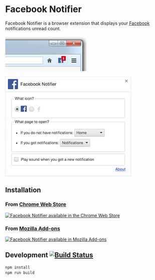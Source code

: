 Facebook Notifier
=================

Facebook Notifier is a browser extension that displays your [Facebook](http://www.facebook.com) notifications unread count.

![Facebook Notifier screenshot](docs/Firefox-screenshot.png "Facebook Notifier screenshot")

![Facebook Notifier options screenshot](docs/screenshot_options_401x317.png "Facebook Notifier options screenshot")

Installation
------------

### From [Chrome Web Store](https://chrome.google.com/webstore/detail/facebook-notifier/hnhcdhgekpmjjgdfimnigdeghjhicnea)  
[![Facebook Notifier available in the Chrome Web Store](https://developer.chrome.com/webstore/images/ChromeWebStore_BadgeWBorder_v2_206x58.png)](https://chrome.google.com/webstore/detail/facebook-notifier/hnhcdhgekpmjjgdfimnigdeghjhicnea)

### From [Mozilla Add-ons](https://addons.mozilla.org/fr/firefox/addon/narno-facebook-notifier/)  
[![Facebook Notifier available in Mozilla Add-ons](https://addons.cdn.mozilla.net/static/img/addons-buttons/AMO-button_1.png)](https://addons.mozilla.org/fr/firefox/addon/narno-facebook-notifier/)

## Development [![Build Status](https://www.travis-ci.org/Narno/Facebook-Notifier.svg?branch=master)](https://www.travis-ci.org/Narno/Facebook-Notifier)

```bash
npm install
npm run build
```
